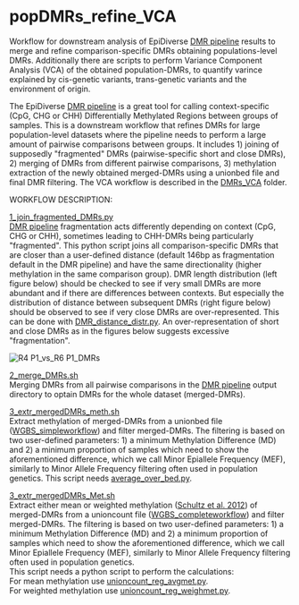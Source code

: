 # popDMRs_refine_VCA
Workflow for downstream analysis of EpiDiverse [DMR pipeline](https://github.com/EpiDiverse/dmr) results to merge and refine comparison-specific DMRs obtaining populations-level DMRs. Additionally there are scripts to perform Variance Component Analysis (VCA) of the obtained population-DMRs, to quantify varince explained by cis-genetic variants, trans-genetic variants and the environment of origin.

The EpiDiverse [DMR pipeline](https://github.com/EpiDiverse/dmr) is a great tool for calling context-specific (CpG, CHG or CHH) Differentially Methylated Regions between groups of samples. This is a downstream workflow that refines DMRs for large population-level datasets where the pipeline needs to perform a large amount of pairwise comparisons between groups. It includes 1) joining of supposedly "fragmented" DMRs (pairwise-specific short and close DMRs), 2) merging of DMRs from different pairwise comparisons, 3) methylation extraction of the newly obtained merged-DMRs using a unionbed file and final DMR filtering. The VCA workflow is described in the [DMRs_VCA](https://github.com/Dario-Galanti/popDMRs_refine_VCA/tree/main/DMRs_VCA) folder.

WORKFLOW DESCRIPTION: <br/>

[1_join_fragmented_DMRs.py](https://github.com/Dario-Galanti/popDMRs_refine_VCA/blob/main/1_join_fragmented_DMRs.py) <br/>
[DMR pipeline](https://github.com/EpiDiverse/dmr) fragmentation acts differently depending on context (CpG, CHG or CHH), sometimes leading to CHH-DMRs being particularly "fragmented". This python script joins all comparison-specific DMRs that are closer than a user-defined distance (default 146bp as fragmentation default in the DMR pipeline) and have the same directionality (higher methylation in the same comparison group). 
DMR length distribution (left figure below) should be checked to see if very small DMRs are more abundant and if there are differences between contexts. But especially the distribution of distance between subsequent DMRs (right figure below) should be observed to see if very close DMRs are over-represented. This can be done with [DMR_distance_distr.py](https://github.com/Dario-Galanti/popDMRs_refine_VCA/blob/main/DMR_distance_distr.py).
An over-representation of short and close DMRs as in the figures below suggests excessive "fragmentation".

![R4 P1_vs_R6 P1_DMRs](https://user-images.githubusercontent.com/58292612/145979875-56fef1a6-0a22-4052-a30e-25dff89f8cc8.JPG)



[2_merge_DMRs.sh](https://github.com/Dario-Galanti/popDMRs_refine_VCA/blob/main/2_merge_DMRs.sh) <br/>
Merging DMRs from all pairwise comparisons in the [DMR pipeline](https://github.com/EpiDiverse/dmr) output directory to optain DMRs for the whole dataset (merged-DMRs).

[3_extr_mergedDMRs_meth.sh](https://github.com/Dario-Galanti/popDMRs_refine_VCA/blob/main/3_extr_mergedDMRs_meth.sh) <br/>
Extract methylation of merged-DMRs from a unionbed file ([WGBS_simpleworkflow](https://github.com/Dario-Galanti/WGBS_downstream/tree/main/WGBS_simpleworkflow)) and filter merged-DMRs. The filtering is based on two user-defined parameters: 1) a minimum Methylation Difference (MD) and 2) a minimum proportion of samples which need to show the aforementioned difference, which we call Minor Epiallele Frequency (MEF), similarly to Minor Allele Frequency filtering often used in population genetics.
This script needs [average_over_bed.py](https://github.com/Dario-Galanti/WGBS_downstream/blob/main/WGBS_simpleworkflow/region_meth/average_over_bed.py).


[3_extr_mergedDMRs_Met.sh](https://github.com/Dario-Galanti/popDMRs_refine_VCA/blob/main/3_extr_mergedDMRs_Met.sh) <br/>
Extract either mean or weighted methylation ([Schultz et al. 2012](https://www.cell.com/trends/genetics/fulltext/S0168-9525(12)00171-0)) of merged-DMRs from a unioncount file ([WGBS_completeworkflow](https://github.com/Dario-Galanti/WGBS_downstream/tree/main/WGBS_completeworkflow)) and filter merged-DMRs. The filtering is based on two user-defined parameters: 1) a minimum Methylation Difference (MD) and 2) a minimum proportion of samples which need to show the aforementioned difference, which we call Minor Epiallele Frequency (MEF), similarly to Minor Allele Frequency filtering often used in population genetics.<br/>
This script needs a python script to perform the calculations:<br/>
For mean methylation use [unioncount_reg_avgmet.py](https://github.com/Dario-Galanti/WGBS_downstream/blob/main/WGBS_completeworkflow/region_meth/unioncount_reg_avgmet.py).<br/>
For weighted methylation use [unioncount_reg_weighmet.py](https://github.com/Dario-Galanti/WGBS_downstream/blob/main/WGBS_completeworkflow/region_meth/unioncount_reg_weighmet.py).


